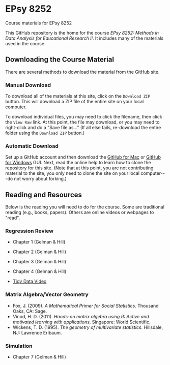 EPsy 8252
=========

Course materials for EPsy 8252


This GitHub repository is the home for the course _EPsy 8252: Methods in Data Analysis for Educational Research II_. It includes many of the materials used in the course.

## Downloading the Course Material

There are several methods to download the material from the GitHub site.

### Manual Download

To download all of the materials at this site, click on the `Download ZIP` button. This will download a ZIP file of the entire site on your local computer. 

To download individual files, you may need to click the filename, then click the ``View Raw`` link. At this point, the file may download, or you may need to right-click and do a "Save file as..." (If all else fails, re-download the entire folder using the `Download ZIP` button.)

### Automatic Download

Set up a GitHub account and then download the [GitHub for Mac](https://mac.github.com/) or [GitHub for Windows](https://windows.github.com/) GUI. Next, read the online help to learn how to clone the repository for this site. (Note that at this point, you are not contributing material to the site, you only need to clone the site on your local computer---do not worry about forking.)

## Reading and Resources

Below is the reading you will need to do for the course. Some are traditional reading (e.g., books, papers). Others are online videos or webpages to "read".

### Regression Review

- Chapter 1 (Gelman & Hill)
- Chapter 2 (Gelman & Hill)
- Chapter 3 (Gelman & Hill)
- Chapter 4 (Gelman & Hill)

- [Tidy Data Video](http://vimeo.com/33727555)

### Matrix Algebra/Vector Geometry

- Fox, J. (2009). _A Mathematical Primer for Social Statistics_. Thousand Oaks, CA: Sage.
- Vinod, H. D. (2011). _Hands-on matrix algebra using R: Active and motivated learning with applications_. Singapore: World Scientific.
- Wickens, T. D. (1995). _The geometry of multivariate statistics_. Hillsdale, NJ: Lawrence Erlbaum.

### Simulation

- Chapter 7 (Gelman & Hill)

